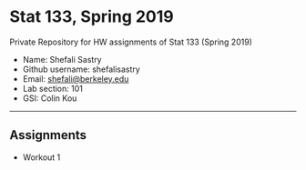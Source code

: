 # Stat 133, Spring 2019

Private Repository for HW assignments of Stat 133 (Spring 2019)

- Name: Shefali Sastry
- Github username: shefalisastry
- Email: shefali@berkeley.edu
- Lab section: 101
- GSI: Colin Kou

-----

## Assignments

- Workout 1

